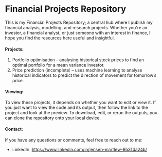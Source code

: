 # Financial Projects Repository
This is my Financial Projects Repository; a central hub where I publish my financial analysis, modelling, and research projects. Whether you're an investor, a financial analyst, or just someone with an interest in finance, I hope you find the resources here useful and insightful.

#### Projects:
1. 	Portfolio optimisation – analysing historical stock prices to find an optimal portfolio for a mean variance investor.
2.	Price prediction (incomplete) – uses machine learning to analyse historical indicators to predict the direction of movement for tomorrow’s price.

#### Viewing:
To view these projects, it depends on whether you want to edit or view it. If you just want to view the code and its output, then follow the link to the project and look at the preview. To download, edit, or rerun the outputs, you can clone the repository onto your local device.

#### Contact:
If you have any questions or comments, feel free to reach out to me:
-	LinkedIn: https://www.linkedin.com/in/jensen-martlew-9b314a24b/
